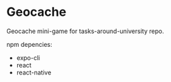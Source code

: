 # Geocache

Geocache mini-game for tasks-around-university repo.

npm depencies:
- expo-cli
- react
- react-native
